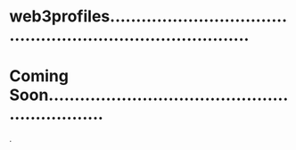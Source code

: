 # web3profiles................................................................................
# Coming Soon................................................................
.
